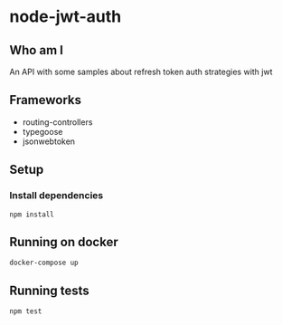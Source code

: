 # node-jwt-auth

## Who am I
An API with some samples about refresh token auth strategies with jwt

## Frameworks

- routing-controllers
- typegoose
- jsonwebtoken

## Setup

### Install dependencies
`npm install`

## Running on docker

`docker-compose up`

## Running tests

`npm test`

